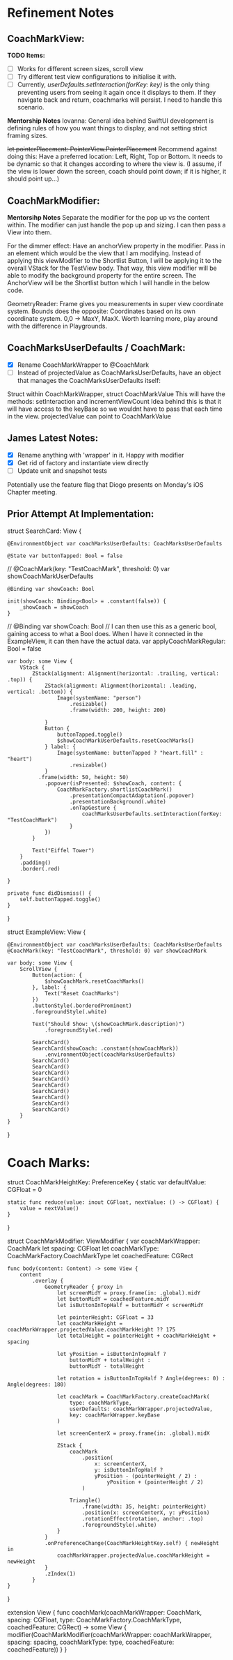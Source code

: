#  Refinement Notes

## CoachMarkView:

**TODO Items:** 

- [ ] Works for different screen sizes, scroll view
- [ ] Try different test view configurations to initialise it with.
- [ ] Currently, *userDefaults.setInteraction(forKey: key)* is the only thing preventing users from seeing it again once it displays to them. If they navigate back and return, coachmarks will persist. I need to handle this scenario.

**Mentorship Notes**
Iovanna: General idea behind SwiftUI development is defining rules of how you want things to display, and not setting strict framing sizes.

~~let pointerPlacement: PointerView.PointerPlacement~~
Recommend against doing this: Have a preferred location: Left, Right, Top or Bottom. It needs to be dynamic so that it changes according to where the view is. (I assume, if the view is lower down the screen, coach should point down; if it is higher, it should point up...)


## CoachMarkModifier: 

**Mentorsihp Notes**
Separate the modifier for the pop up vs the content within. The modifier can just handle the pop up and sizing. I can then pass a View into them.

For the dimmer effect: Have an anchorView property in the modifier. Pass in an element which would be the view that I am modifying. Instead of applying this viewModifier to the Shortlist Button, I will be applying it to the overall VStack for the TestView body. That way, this view modifier will be able to modify the background property for the entire screen. The AnchorView will be the Shortlist button which I will handle in the below code.

GeometryReader: Frame gives you measurements in super view coordinate system. Bounds does the opposite: Coordinates based on its own coordinate system. 0,0 -> MaxY, MaxX. Worth learning more, play around with the difference in Playgrounds.


## CoachMarksUserDefaults / CoachMark:


- [x] Rename CoachMarkWrapper to @CoachMark
- [ ] Instead of projectedValue as CoachMarksUserDefaults, have an object that manages the CoachMarksUserDefaults itself:

Struct within CoachMarkWrapper, struct CoachMarkValue
This will have the methods: setInteraction and incrementViewCount
Idea behind this is that it will have access to the keyBase so we wouldnt have to pass that each time in the view.
projectedValue can point to CoachMarkValue


## James Latest Notes:

- [x] Rename anything with 'wrapper' in it. Happy with modifier
- [x] Get rid of factory and instantiate view directly
- [ ] Update unit and snapshot tests

Potentially use the feature flag that Diogo presents on Monday's iOS Chapter meeting.

## Prior Attempt At Implementation:

struct SearchCard: View {
    
    @EnvironmentObject var coachMarksUserDefaults: CoachMarksUserDefaults
    
    @State var buttonTapped: Bool = false
//    @CoachMark(key: "TestCoachMark", threshold: 0) var showCoachMarkUserDefaults
    
    @Binding var showCoach: Bool
    
    init(showCoach: Binding<Bool> = .constant(false)) {
        _showCoach = showCoach
    }
    
//    @Binding var showCoach: Bool // I can then use this as a generic bool, gaining access to what a Bool does. When I have it connected in the ExampleView, it can then have the actual data.
    var applyCoachMarkRegular: Bool = false
    
    var body: some View {
        VStack {
            ZStack(alignment: Alignment(horizontal: .trailing, vertical: .top)) {
                ZStack(alignment: Alignment(horizontal: .leading, vertical: .bottom)) {
                    Image(systemName: "person")
                        .resizable()
                        .frame(width: 200, height: 200)

                }
                Button {
                    buttonTapped.toggle()
                    $showCoachMarkUserDefaults.resetCoachMarks()
                } label: {
                    Image(systemName: buttonTapped ? "heart.fill" : "heart")
                        .resizable()
                }
              .frame(width: 50, height: 50)
                .popover(isPresented: $showCoach, content: {
                    CoachMarkFactory.shortlistCoachMark()
                        .presentationCompactAdaptation(.popover)
                        .presentationBackground(.white)
                        .onTapGesture {
                            coachMarksUserDefaults.setInteraction(forKey: "TestCoachMark")
                        }
                })
            }
            
            Text("Eiffel Tower")
        }
        .padding()
        .border(.red)

    }
    
    private func didDismiss() {
        self.buttonTapped.toggle()
    }
}

struct ExampleView: View {
    
    @EnvironmentObject var coachMarksUserDefaults: CoachMarksUserDefaults
    @CoachMark(key: "TestCoachMark", threshold: 0) var showCoachMark
    
    var body: some View {
        ScrollView {
            Button(action: {
                $showCoachMark.resetCoachMarks()
            }, label: {
                Text("Reset CoachMarks")
            })
            .buttonStyle(.borderedProminent)
            .foregroundStyle(.white)
            
            Text("Should Show: \(showCoachMark.description)")
                .foregroundStyle(.red)
            
            SearchCard()
            SearchCard(showCoach: .constant(showCoachMark))
                .environmentObject(coachMarksUserDefaults)
            SearchCard()
            SearchCard()
            SearchCard()
            SearchCard()
            SearchCard()
            SearchCard()
            SearchCard()
            SearchCard()
            SearchCard()
        }
    }
}

# Coach Marks:

struct CoachMarkHeightKey: PreferenceKey {
    static var defaultValue: CGFloat = 0
    
    static func reduce(value: inout CGFloat, nextValue: () -> CGFloat) {
        value = nextValue()
    }
}

struct CoachMarkModifier: ViewModifier {
    var coachMarkWrapper: CoachMark
    let spacing: CGFloat
    let coachMarkType: CoachMarkFactory.CoachMarkType
    let coachedFeature: CGRect

    func body(content: Content) -> some View {
        content
            .overlay {
                GeometryReader { proxy in
                    let screenMidY = proxy.frame(in: .global).midY
                    let buttonMidY = coachedFeature.midY
                    let isButtonInTopHalf = buttonMidY < screenMidY

                    let pointerHeight: CGFloat = 33
                    let coachMarkHeight = coachMarkWrapper.projectedValue.coachMarkHeight ?? 175
                    let totalHeight = pointerHeight + coachMarkHeight + spacing

                    let yPosition = isButtonInTopHalf ?
                        buttonMidY + totalHeight :
                        buttonMidY - totalHeight

                    let rotation = isButtonInTopHalf ? Angle(degrees: 0) : Angle(degrees: 180)

                    let coachMark = CoachMarkFactory.createCoachMark(
                        type: coachMarkType,
                        userDefaults: coachMarkWrapper.projectedValue,
                        key: coachMarkWrapper.keyBase
                    )

                    let screenCenterX = proxy.frame(in: .global).midX

                    ZStack {
                        coachMark
                            .position(
                                x: screenCenterX,
                                y: isButtonInTopHalf ?
                                yPosition - (pointerHeight / 2) :
                                    yPosition + (pointerHeight / 2)
                            )

                        Triangle()
                            .frame(width: 35, height: pointerHeight)
                            .position(x: screenCenterX, y: yPosition)
                            .rotationEffect(rotation, anchor: .top)
                            .foregroundStyle(.white)
                    }
                }
                .onPreferenceChange(CoachMarkHeightKey.self) { newHeight in
                    coachMarkWrapper.projectedValue.coachMarkHeight = newHeight
                }
                .zIndex(1)
            }
    }
}

extension View {
    func coachMark(coachMarkWrapper: CoachMark, spacing: CGFloat, type: CoachMarkFactory.CoachMarkType, coachedFeature: CGRect) -> some View {
        modifier(CoachMarkModifier(coachMarkWrapper: coachMarkWrapper, spacing: spacing, coachMarkType: type, coachedFeature: coachedFeature))
    }
}
